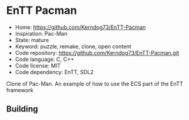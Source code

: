 # EnTT Pacman

- Home: https://github.com/Kerndog73/EnTT-Pacman
- Inspiration: Pac-Man
- State: mature
- Keyword: puzzle, remake, clone, open content
- Code repository: https://github.com/Kerndog73/EnTT-Pacman.git
- Code language: C, C++
- Code license: MIT
- Code dependency: EnTT, SDL2

Clone of Pac-Man.
An example of how to use the ECS part of the EnTT framework

## Building
